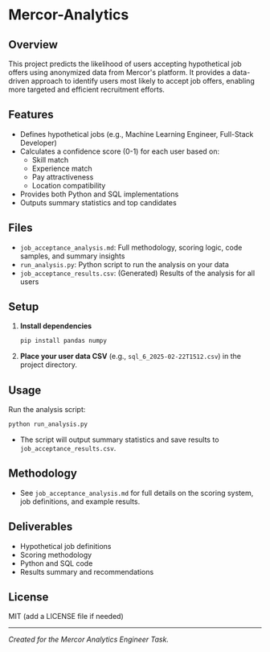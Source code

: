 # Mercor-Analytics

## Overview

This project predicts the likelihood of users accepting hypothetical job offers using anonymized data from Mercor's platform. It provides a data-driven approach to identify users most likely to accept job offers, enabling more targeted and efficient recruitment efforts.

## Features
- Defines hypothetical jobs (e.g., Machine Learning Engineer, Full-Stack Developer)
- Calculates a confidence score (0-1) for each user based on:
  - Skill match
  - Experience match
  - Pay attractiveness
  - Location compatibility
- Provides both Python and SQL implementations
- Outputs summary statistics and top candidates

## Files
- `job_acceptance_analysis.md`: Full methodology, scoring logic, code samples, and summary insights
- `run_analysis.py`: Python script to run the analysis on your data
- `job_acceptance_results.csv`: (Generated) Results of the analysis for all users

## Setup
1. **Install dependencies**
   ```sh
   pip install pandas numpy
   ```
2. **Place your user data CSV** (e.g., `sql_6_2025-02-22T1512.csv`) in the project directory.

## Usage
Run the analysis script:
```sh
python run_analysis.py
```
- The script will output summary statistics and save results to `job_acceptance_results.csv`.

## Methodology
- See `job_acceptance_analysis.md` for full details on the scoring system, job definitions, and example results.

## Deliverables
- Hypothetical job definitions
- Scoring methodology
- Python and SQL code
- Results summary and recommendations

## License
MIT (add a LICENSE file if needed)

---
*Created for the Mercor Analytics Engineer Task.* 